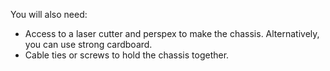 You will also need:
- Access to a laser cutter and perspex to make the chassis. Alternatively, you can use strong cardboard.
- Cable ties or screws to hold the chassis together. 

